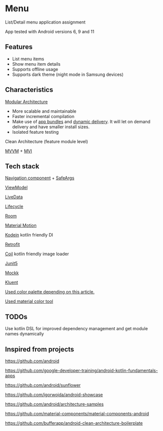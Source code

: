# Menu

List/Detail menu application assignment

App tested with Android versions 6, 9 and 11
## Features

- List menu items
- Show menu item details
- Supports offline usage
- Supports dark theme (night mode in Samsung devices)

## Characteristics

[Modular Architecture](https://www.youtube.com/watch?v=PZBg5DIzNww)
- More scalable and maintainable
- Faster incremental compilation
- Make use of [app bundles](https://developer.android.com/guide/app-bundle) and [dynamic delivery](https://developer.android.com/guide/app-bundle/play-feature-delivery). It will let on demand delivery and have smaller install sizes.
- Isolated feature testing

Clean Architecture (feature module level)

[MVVM](https://developer.android.com/jetpack/guide) + [MVI](https://www.raywenderlich.com/817602-mvi-architecture-for-android-tutorial-getting-started)

## Tech stack

[Navigation component](https://developer.android.com/guide/navigation) + [SafeArgs](https://developer.android.com/guide/navigation/navigation-pass-data)

[ViewModel](https://developer.android.com/topic/libraries/architecture/viewmodel)

[LiveData](https://developer.android.com/topic/libraries/architecture/livedata)

[Lifecycle](https://developer.android.com/topic/libraries/architecture/lifecycle)

[Room](https://developer.android.com/jetpack/androidx/releases/room)

[Material Motion](https://material.io/develop/android/theming/motion)

[Kodein](https://kodein.org/Kodein-DI/?5.0/android) kotlin friendly DI

[Retrofit](https://square.github.io/retrofit/)

[Coil](https://github.com/coil-kt/coil) kotlin friendly image loader

[Junit5](https://github.com/mannodermaus/android-junit5)

[Mockk](https://mockk.io/)

[Kluent](https://github.com/MarkusAmshove/Kluent)

[Used color palette depending on this article.](https://awgsalesservices.com/2016/04/21/color-psychology-in-food-marketing/#:~:text=Yellow%20and%20orange%20are%20colors,orange%2C%20they%20become%20passionately%20hungry.)

[Used material color tool](https://material.io/resources/color/)

## TODOs
Use kotlin DSL for improved dependency management and get module names dynamically


## Inspired from projects

https://github.com/android

https://github.com/google-developer-training/android-kotlin-fundamentals-apps

https://github.com/android/sunflower

https://github.com/igorwojda/android-showcase

https://github.com/android/architecture-samples

https://github.com/material-components/material-components-android

https://github.com/bufferapp/android-clean-architecture-boilerplate